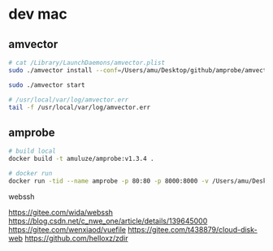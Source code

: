 # dev mac

## amvector

```bash
# cat /Library/LaunchDaemons/amvector.plist
sudo ./amvector install --conf=/Users/amu/Desktop/github/amprobe/amvector/configs/config-dev.toml

sudo ./amvector start

# /usr/local/var/log/amvector.err
tail -f /usr/local/var/log/amvector.err
```

## amprobe

```bash
# build local
docker build -t amuluze/amprobe:v1.3.4 .

# docker run
docker run -tid --name amprobe -p 80:80 -p 8000:8000 -v /Users/amu/Desktop/github/amprobe/amprobe/configs:/app/configs -v /Users/amu/Desktop/github/amprobe/amprobe/nginx/nginx.conf:/etc/nginx/nginx.conf -v /Users/amu/Desktop/github/amprobe/amvector/amvector.socket -v /Users/amu/.orbstack/run/docker.sock:/var/run/docker.sock -v /Users/amu/Desktop/github/amprobe/amprobe/amprobe:/app/amprobe amuluze/amprobe:v1.3.4
```

webssh

https://gitee.com/wida/webssh
https://blog.csdn.net/c_nwe_one/article/details/139645000
https://gitee.com/wenxiaod/vuefile
https://gitee.com/t438879/cloud-disk-web
https://github.com/helloxz/zdir
